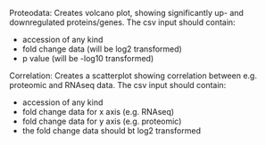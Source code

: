 Proteodata:
Creates volcano plot, showing significantly up- and downregulated proteins/genes.
The csv input should contain:
- accession of any kind
- fold change data (will be log2 transformed)
- p value (will be -log10 transformed)

Correlation:
Creates a scatterplot showing correlation between e.g. proteomic and RNAseq data.
The csv input should contain:
- accession of any kind
- fold change data for x axis (e.g. RNAseq)
- fold change data for y axis (e.g. proteomic)
- the fold change data should bt log2 transformed
